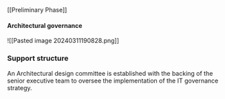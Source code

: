 [[Preliminary Phase]]

#### Architectural governance

![[Pasted image 20240311190828.png]]

### Support structure
An Architectural design committee is established with the backing of the senior executive team to oversee the implementation of the IT governance strategy.